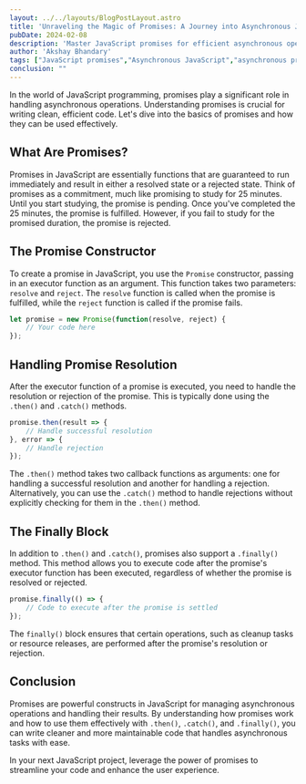```yaml
---
layout: ../../layouts/BlogPostLayout.astro
title: 'Unraveling the Magic of Promises: A Journey into Asynchronous JavaScript'
pubDate: 2024-02-08
description: 'Master JavaScript promises for efficient asynchronous operations.'
author: 'Akshay Bhandary'
tags: ["JavaScript promises","Asynchronous JavaScript","asynchronous programming best practices"]
conclusion: ""
---
```


In the world of JavaScript programming, promises play a significant role in handling asynchronous operations. Understanding promises is crucial for writing clean, efficient code. Let's dive into the basics of promises and how they can be used effectively.

## What Are Promises?

Promises in JavaScript are essentially functions that are guaranteed to run immediately and result in either a resolved state or a rejected state. Think of promises as a commitment, much like promising to study for 25 minutes. Until you start studying, the promise is pending. Once you've completed the 25 minutes, the promise is fulfilled. However, if you fail to study for the promised duration, the promise is rejected.

## The Promise Constructor

To create a promise in JavaScript, you use the `Promise` constructor, passing in an executor function as an argument. This function takes two parameters: `resolve` and `reject`. The `resolve` function is called when the promise is fulfilled, while the `reject` function is called if the promise fails.

```javascript
let promise = new Promise(function(resolve, reject) {
    // Your code here
});
```

## Handling Promise Resolution

After the executor function of a promise is executed, you need to handle the resolution or rejection of the promise. This is typically done using the `.then()` and `.catch()` methods.

```javascript
promise.then(result => {
    // Handle successful resolution
}, error => {
    // Handle rejection
});
```

The `.then()` method takes two callback functions as arguments: one for handling a successful resolution and another for handling a rejection. Alternatively, you can use the `.catch()` method to handle rejections without explicitly checking for them in the `.then()` method.

## The Finally Block

In addition to `.then()` and `.catch()`, promises also support a `.finally()` method. This method allows you to execute code after the promise's executor function has been executed, regardless of whether the promise is resolved or rejected.

```javascript
promise.finally(() => {
    // Code to execute after the promise is settled
});
```

The `finally()` block ensures that certain operations, such as cleanup tasks or resource releases, are performed after the promise's resolution or rejection.

## Conclusion

Promises are powerful constructs in JavaScript for managing asynchronous operations and handling their results. By understanding how promises work and how to use them effectively with `.then()`, `.catch()`, and `.finally()`, you can write cleaner and more maintainable code that handles asynchronous tasks with ease.

In your next JavaScript project, leverage the power of promises to streamline your code and enhance the user experience.


